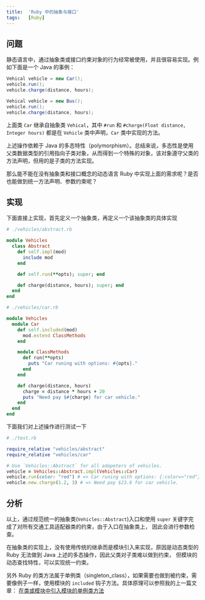 ```yaml
---
title:  'Ruby 中的抽象与接口'
tags:   [Ruby]
---
```


## 问题

静态语言中，通过抽象类或接口约束对象的行为经常被使用，并且很容易实现。例如下面是一个 Java 的事例：

```java
Vehical vehicle = new Car();
vehicle.run();
vehicle.charge(distance, hours);

Vehical vehicle = new Bus();
vehicle.run();
vehicle.charge(distance, hours);
```

上面类 `Car` 继承自抽象类 `Vehical`，其中 `#run` 和 `#charge(Float distance, Integer hours)` 都是在 `Vehicle` 类中声明，`Car` 类中实现的方法。

上述操作依赖于 Java 的多态特性（polymorphism）。总结来说，多态性是使用父类数据类型的引用指向子类对象，从而得到一个特殊的对象，该对象遵守父类的方法声明，但用的是子类的方法实现。

那么能不能在没有抽象类和接口概念的动态语言 Ruby 中实现上面的需求呢？是否也能做到统一方法声明、参数约束呢？

## 实现

下面直接上实现，首先定义一个抽象类，再定义一个该抽象类的具体实现

```ruby
# ./vehicles/abstract.rb

module Vehicles
  class Abstract
    def self.impl(mod)
      include mod
    end

    def self.run(**opts); super; end

    def charge(distance, hours); super; end
  end
end
```

```ruby
# ./vehicles/car.rb

module Vehicles
  module Car
    def self.included(mod)
      mod.extend ClassMethods
    end

    module ClassMethods
      def run(**opts)
        puts "Car runing with options: #{opts}."
      end
    end

    def charge(distance, hours)
      charge = distance * hours + 20
      puts "Need pay $#{charge} for car vehicle."
    end
  end
end
```

下面我们对上述操作进行测试一下

```ruby
# ./test.rb

require_relative "vehicles/abstract"
require_relative "vehicles/car"

# Use `Vehicles::Abstract` for all adapeters of vehicles.
vehicle = Vehicles::Abstract.impl(Vehicles::Car)
vehicle.run(color: "red") # => Car runing with options: {:color=>"red"}.
vehicle.new.charge(1.2, 3) # => Need pay $23.6 for car vehicle.
```

## 分析

以上，通过规范统一的抽象类(`Vehicles::Abstract`)入口和使用 `super` 关键字完成了对所有交通工具适配器类的约束，由于入口在抽象类上，
因此会进行参数检查。

在抽象类的实现上，没有使用传统的继承而是模块引入来实现，原因是动态类型的 Ruby 无法做到 Java 上述的多态操作，因此父类对子类难以做到约束，
但模块的动态查找特性，可以实现统一约束。

另外 Ruby 的类方法属于单例类（singleton_class），如果需要也做到被约束，需要像例子一样，使用模块的 `included` 钩子方法。具体原理可以参照我的上一篇文章：
[在类或模块中引入模块的单例类方法](/posts/13-use-singleton-class-method-of-module-in-class-or-module)
